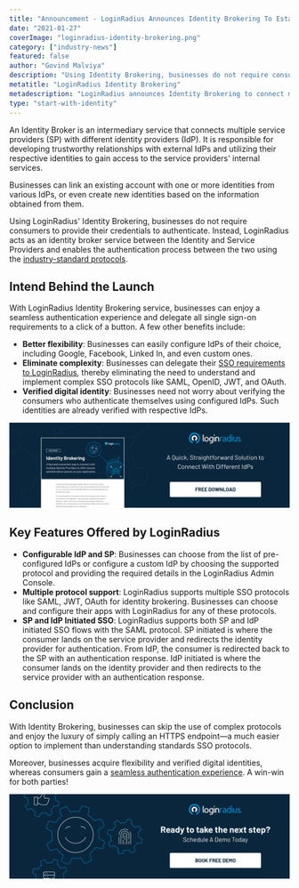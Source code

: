 ```yaml
---
title: "Announcement - LoginRadius Announces Identity Brokering To Establish Trust Between Identity and Service Providers"
date: "2021-01-27"
coverImage: "loginradius-identity-brokering.png"
category: ["industry-news"]
featured: false
author: "Govind Malviya"
description: "Using Identity Brokering, businesses do not require consumers to provide their credentials to authenticate. Instead, LoginRadius acts as an identity broker service between the Identity and Service Providers and enables the authentication process between the two."
metatitle: "LoginRadius Identity Brokering"
metadescription: "LoginRadius announces Identity Brokering to connect multiple SPs with different IdPs. Learn about the key features and the benefits that businesses can enjoy."
type: "start-with-identity"
---
```


An Identity Broker is an intermediary service that connects multiple service providers (SP) with different identity providers (IdP). It is responsible for developing trustworthy relationships with external IdPs and utilizing their respective identities to gain access to the service providers' internal services. 

Businesses can link an existing account with one or more identities from various IdPs, or even create new identities based on the information obtained from them. 

Using LoginRadius' Identity Brokering, businesses do not require consumers to provide their credentials to authenticate. Instead, LoginRadius acts as an identity broker service between the Identity and Service Providers and enables the authentication process between the two using the [industry-standard protocols](https://www.loginradius.com/protocols/).


## Intend Behind the Launch

With LoginRadius Identity Brokering service, businesses can enjoy a seamless authentication experience and delegate all single sign-on requirements to a click of a button. A few other  benefits include:



*   **Better flexibility**: Businesses can easily configure IdPs of their choice, including Google, Facebook, Linked In, and even custom ones. 
*   **Eliminate complexity**: Businesses can delegate their [SSO requirements to LoginRadius](https://www.loginradius.com/single-sign-on/), thereby eliminating the need to understand and implement complex SSO protocols like SAML, OpenID, JWT, and OAuth. 
*   **Verified digital identity**: Businesses need not worry about verifying the consumers who authenticate themselves using configured IdPs. Such identities are already verified with respective IdPs.


[![identity-brokering](identity-brokering.png)](https://www.loginradius.com/resource/identity-brokering-datasheet)


## Key Features Offered by LoginRadius



*   **Configurable IdP and SP**: Businesses can choose from the list of pre-configured IdPs or configure a custom IdP by choosing the supported protocol and providing the required details in the LoginRadius Admin Console. 
*   **Multiple protocol support**: LoginRadius supports multiple SSO protocols like SAML, JWT, OAuth for identity brokering. Businesses can choose and configure their apps with LoginRadius for any of these protocols.
*   **SP and IdP Initiated SSO**: LoginRadius supports both SP and IdP initiated SSO flows with the SAML protocol. SP initiated is where the consumer lands on the service provider and redirects the identity provider for authentication. From IdP, the consumer is redirected back to the SP with an authentication response. IdP initiated is where the consumer lands on the identity provider and then redirects to the service provider with an authentication response.


## Conclusion

With Identity Brokering, businesses can skip the use of complex protocols and enjoy the luxury of simply calling an HTTPS endpoint—a much easier option to implement than understanding standards SSO protocols.

Moreover, businesses acquire flexibility and verified digital identities, whereas consumers gain a [seamless authentication experience](https://www.loginradius.com/authentication/). A win-win for both parties! 


[![book-a-demo-loginradius](book-a-demo-loginradius.png)](https://www.loginradius.com/book-a-demo/)